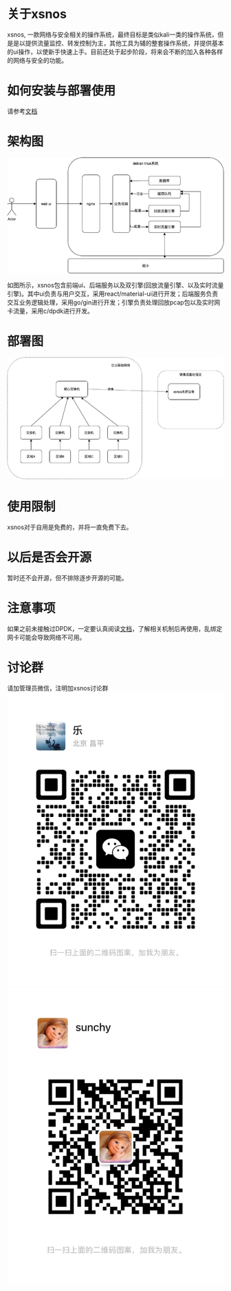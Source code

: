 # 关于xsnos
xsnos, 一款网络与安全相关的操作系统，最终目标是类似kali一类的操作系统，但是是以提供流量监控、转发控制为主，其他工具为辅的整套操作系统，并提供基本的ui操作，以使新手快速上手。目前还处于起步阶段，将来会不断的加入各种各样的网络与安全的功能。

# 如何安装与部署使用
请参考[文档](https://xsnos.gitbook.io/xsnos-docs)

# 架构图
![架构图](./asset/architecture.png "架构")

如图所示，xsnos包含前端ui、后端服务以及双引擎(回放流量引擎、以及实时流量引擎)。其中ui负责与用户交互，采用react/material-ui进行开发；后端服务负责交互业务逻辑处理，采用go/gin进行开发；引擎负责处理回放pcap包以及实时网卡流量，采用c/dpdk进行开发。

# 部署图
![部署图](./asset/deploy.png "部署")

# 使用限制
xsnos对于自用是免费的，并将一直免费下去。

# 以后是否会开源
暂时还不会开源，但不排除逐步开源的可能。

# 注意事项
如果之前未接触过DPDK，一定要认真阅读[文档](https://xsnos.gitbook.io/xsnos-docs)，了解相关机制后再使用，乱绑定网卡可能会导致网络不可用。

# 讨论群
请加管理员微信，注明加xsnos讨论群
![管理员1](./asset/wechat.jpg "微信")
![管理员2](./asset/hywechat.jpg "微信")